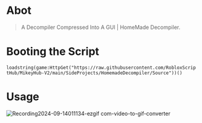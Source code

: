 # Abot
> A Decompiler Compressed Into A GUI | HomeMade Decompiler.

# Booting the Script
```loadstring(game:HttpGet("https://raw.githubusercontent.com/RobloxScriptHub/MikeyHub-V2/main/SideProjects/HomemadeDecompiler/Source"))() ```

# Usage
![Recording2024-09-14011134-ezgif com-video-to-gif-converter](https://github.com/user-attachments/assets/ec42018e-e788-4de4-b2ac-4ab5e0608ebf)
